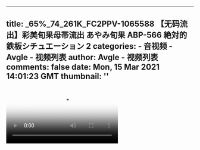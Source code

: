 
---
title: _65%_74_261K_FC2PPV-1065588 【无码流出】彩美旬果母帯流出 あやみ旬果 ABP-566 絶対的鉄板シチュエーション 2
categories: 
    - 音视频
    - Avgle - 视频列表
author: Avgle - 视频列表
comments: false
date: Mon, 15 Mar 2021 14:01:23 GMT
thumbnail: ''
---

<div>   
<video controls loop poster="https://static-clst.avgle.com/videos/tmb15/500725/1.jpg" src="https://static-clst.avgle.com/videos/tmb15/500725/preview.mp4"></video>  
</div>
            